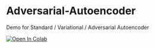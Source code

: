 # Adversarial-Autoencoder
Demo for Standard / Variational / Adversarial Autoencoder

[![Open In Colab](https://colab.research.google.com/assets/colab-badge.svg)](https://colab.research.google.com/github/JannickS1812/Adversarial-Autoencoder/blob/main/The%20Autoencoder%20Zoo.ipynb)
